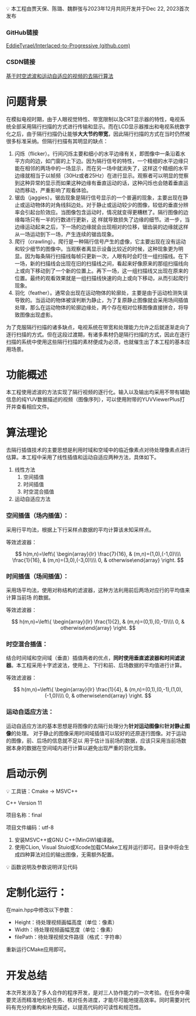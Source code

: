 
💡 本工程由贾天保、陈璐、魏群弢与2023年12月共同开发并于Dec 22, 2023首次发布

### GitHub链接

[EddieTyrael/Interlaced-to-Progressive (github.com)](https://github.com/EddieTyrael/Interlaced-to-Progressive)

### CSDN链接

[基于时空滤波和运动自适应的视频的去隔行算法](https://blog.csdn.net/u013763846/article/details/135163091)

# 问题背景

在模拟电视时期，由于人眼视觉特性、带宽限制以及CRT显示器的特性，电视系统全部采用隔行扫描的方式进行传输和显示。而在LCD显示器推出和电视系统数字化之后，由于隔行扫描仍让能够**大大节约带宽**，因此隔行扫描的方式在当时仍然被很多标准采纳。但隔行扫描有其明显的缺点：

1. 闪烁（flicker）。行间闪烁主要和细小的水平边缘有关，即图像中一条沿着水平方向的边，如门窗的上下边。因为隔行信号的特性，一个精细的水平边缘只能在相邻的两场中的一场显示，而在另一场中就消失了，这样这个精细的水平边缘就相当于以帧频（30Hz或者25Hz）在进行显示。观察者可以明显的觉察到这种异常的显示而如果这种边缘有垂直运动的话，这种闪烁也会随着垂直运动而移动，严重影响了观看体验。
2. 锯齿（jaggies）。锯齿现象是隔行信号显示的一个普遍的现象，主要出现在静止或运动物体的对角线斜边处。对于静止或运动较少的图像，较低的垂直分辨率会引起台阶效应。当图像包含运动时，情况就变得更糟糕了。隔行图像的边缘每场只有一半的行数进行更新，这
   样就导致损失了边缘的细节。进一步，当边缘运动起来之后，下一场的边缘就会出现相对的位移，锯齿装的边缘就这样从一场运动到下一场，产生连续的锯齿现象。
3. 爬行（crawling）。爬行是一种隔行信号产生的虚像，它主要出现在没有运动和较少细节的图像中。当观察者离显示设备比较近的时候，这种现象更为明显。因为每条隔行扫描线每帧只更新一次，人眼有时会盯住一组扫描线。在下一场，新的扫描线会出现在旧的扫描线之间，看起来好像原来的那组扫描线向上或向下移动到了一个新的位置上。再下一场，这一组扫描线又出现在原来的位置。最终的观看效果就是一组扫描线快速的向上或向下移动，从而引起爬行现象。
4. 羽化（feather）。通常会出现在运动物体的轮廓处，主要是由于运动检测失误导致的。当运动的物体被误判断为静止，为了复原静止图像就会采用场间插值处理，那么在运动物体的轮廓边缘处，两个存在相对位移图像直接拼合，将导致图像出现虚影。

为了克服隔行扫描的诸多缺点，电视系统在带宽和处理能力允许之后就逐渐走向了逐行扫描的方式。但在这段过渡期，有诸多素材仍是隔行扫描的方式，因此在逐行扫描的系统中使用这些隔行扫描的素材便成为必须，也就催生出了本工程的基本应用场景。

# 功能概述

本工程使用滤波的方法实现了隔行视频的逐行化。输入以及输出均采用不带有辅助信息的纯YUV数据描述的视频（图像序列），可以使用附带的YUVViewerPlus打开并查看相应文件。

# 算法理论

去隔行插值技术的主要思想是利用时域和空域中的临近像素点对待处理像素点进行估算。本工程中采用了线性插值和运动自适应两种方法，具体如下。

1. 线性方法
    1. 空间插值
    2. 时间插值
    3. 时空混合插值
2. 运动自适应方法

### 空间插值（场内插值）：

采用行平均法，根据上下行采样点数据的平均计算该未知采样点。

等效滤波器：

$$
h(m,n)=\left\{               \begin{array}{lr}                 \frac{7}{16}, & (m,n)=(1,0),(-1,0)\\\\
\frac{1}{16}, & (m,n)=(3,0),(-3,0)\\\\
0, & otherwise\end{array}  \right.
$$

### 时间插值（场间插值）：

采用场平均法，使用对称结构的滤波器，这种方法利用前后两场对应行的平均值来计算当前场
的数据。

等效滤波器：

$$
h(m,n)=\left\{               \begin{array}{lr}                 \frac{1}{2}, & (m,n)=(0,1),(0,-1)\\\\
0, & otherwise\end{array}  \right.
$$

### 时空混合插值：

结合时间域和空间域（垂直）插值两者的优点，**同时使用垂直滤波器和时间滤波器**。本工程采用十字滤波法，使用上、下行和前、后场数据的平均值进行计算。

等效滤波器：

$$
h(m,n)=\left\{               \begin{array}{lr}                 \frac{1}{4}, & (m,n)=(0,1),(0,-1),(1,0),(-1,0)\\\\
0, & otherwise\end{array}  \right.
$$

### 运动自适应方法：

运动自适应方法的基本思想是将图像的去隔行处理分为**针对运动图像**和**针对静止图像**的处理。 对于静止的图像采用时间域插值可以较好的还原逐行图像。对于运动的图像，前、后场的信息就不足以
用于估计当前场的数据，应该只采用当前场数据本身的数据在空间域内进行计算以避免出现严重的羽化现象。

# 启动示例

💡 工具链：Cmake → MSVC++

C++ Version 11

项目名称：final

项目文件编码：utf-8


1. 安装MSVC++或GNU C++(MinGW)编译器。
2. 使用CLion, Visual Stuio或Xcode加载CMake工程并运行即可。目录中将会生成四种算法对应的输出图像，无需额外配置。

💡 函数说明及参数说明详见代码

# 定制化运行：

在main.hpp中修改以下参数：

- Height：待处理视频画幅高度（单位：像素）
- Width：待处理视频画幅宽度（单位：像素）
- filePath：待处理视频文件路径（格式：字符串）

重新运行CMake应用即可。

# 开发总结

本次开发涉及了多人合作的程序开发，是对三人协作能力的一次考验。在任务中需要灵活而精准地分配任务、核对任务进度，才能尽可能地提高效率。同时需要对代码有充分的重构和补充描述，以提高代码的可读性和规范性。